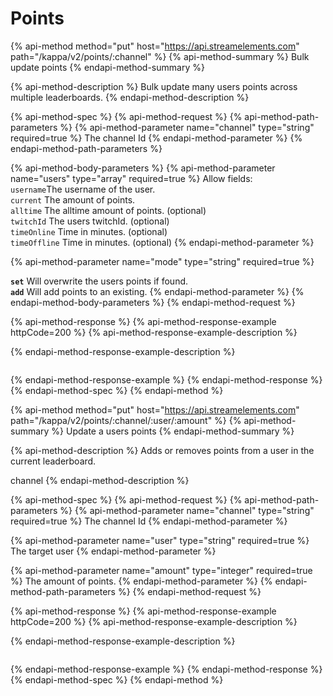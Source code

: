 # Points

{% api-method method="put" host="https://api.streamelements.com" path="/kappa/v2/points/:channel" %}
{% api-method-summary %}
Bulk update points
{% endapi-method-summary %}

{% api-method-description %}
Bulk update many users points across multiple leaderboards.
{% endapi-method-description %}

{% api-method-spec %}
{% api-method-request %}
{% api-method-path-parameters %}
{% api-method-parameter name="channel" type="string" required=true %}
The channel Id
{% endapi-method-parameter %}
{% endapi-method-path-parameters %}

{% api-method-body-parameters %}
{% api-method-parameter name="users" type="array" required=true %}
 Allow fields:  
`username`The username of the user.  
`current` The amount of points.  
`alltime` The alltime amount of points. \(optional\)  
`twitchId` The users twitchId. \(optional\)  
`timeOnline` Time in minutes. \(optional\)  
`timeOffline` Time in minutes. \(optional\)
{% endapi-method-parameter %}

{% api-method-parameter name="mode" type="string" required=true %}
  
**`set`** Will overwrite the users points if found.  
**`add`** Will add points to an existing. 
{% endapi-method-parameter %}
{% endapi-method-body-parameters %}
{% endapi-method-request %}

{% api-method-response %}
{% api-method-response-example httpCode=200 %}
{% api-method-response-example-description %}

{% endapi-method-response-example-description %}

```

```
{% endapi-method-response-example %}
{% endapi-method-response %}
{% endapi-method-spec %}
{% endapi-method %}

{% api-method method="put" host="https://api.streamelements.com" path="/kappa/v2/points/:channel/:user/:amount" %}
{% api-method-summary %}
Update a users points
{% endapi-method-summary %}

{% api-method-description %}
Adds or removes points from a user in the current leaderboard.  
  
channel
{% endapi-method-description %}

{% api-method-spec %}
{% api-method-request %}
{% api-method-path-parameters %}
{% api-method-parameter name="channel" type="string" required=true %}
The channel Id
{% endapi-method-parameter %}

{% api-method-parameter name="user" type="string" required=true %}
The target user
{% endapi-method-parameter %}

{% api-method-parameter name="amount" type="integer" required=true %}
The amount of points.
{% endapi-method-parameter %}
{% endapi-method-path-parameters %}
{% endapi-method-request %}

{% api-method-response %}
{% api-method-response-example httpCode=200 %}
{% api-method-response-example-description %}

{% endapi-method-response-example-description %}

```

```
{% endapi-method-response-example %}
{% endapi-method-response %}
{% endapi-method-spec %}
{% endapi-method %}

